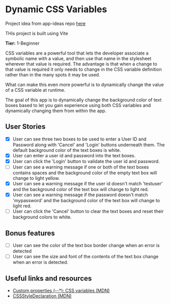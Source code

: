 # Dynamic CSS Variables

Project idea from app-ideas repo [here](https://github.com/florinpop17/app-ideas)

THis project is built using Vite

**Tier:** 1-Beginner

CSS variables are a powerful tool that lets the developer associate a symbolic
name with a value, and then use that name in the stylesheet wherever that
value is required. The advantage is that when a change to that value is
required it only needs to change in the CSS variable definition rather than in
the many spots it may be used.

What can make this even more powerful is to dynamically change the value of a
CSS variable at runtime.

The goal of this app is to dynamically change the background color of text boxes
based to let you gain experience using both CSS variables and dynamically
changing them from within the app.

## User Stories

- [x] User can see three two boxes to be used to enter a User ID and Password
      along with 'Cancel' and 'Login' buttons underneath them. The default background
      color of the text boxes is white.
- [x] User can enter a user id and password into the text boxes.
- [x] User can click the 'Login' button to validate the user id and password.
- [ ] User can see a warning message if one or both of the text boxes contains
      spaces and the background color of the empty text box will change to light
      yellow.
- [x] User can see a warning message if the user id doesn't match 'testuser'
      and the background color of the text box will change to light red.
- [x] User can see a warning message if the password doesn't match 'mypassword'
      and the background color of the text box will change to light red.
- [ ] User can click the 'Cancel' button to clear the text boxes and reset
      their background colors to white.

## Bonus features

- [ ] User can see the color of the text box border change when an error is
      detected
- [ ] User can see the size and font of the contents of the text box change
      when an error is detected.

## Useful links and resources

- [Custom properties (--\*): CSS variables (MDN)](https://developer.mozilla.org/en-US/docs/Web/CSS/--*)
- [CSSStyleDeclaration (MDN)](https://developer.mozilla.org/en-US/docs/Web/API/CSSStyleDeclaration)
